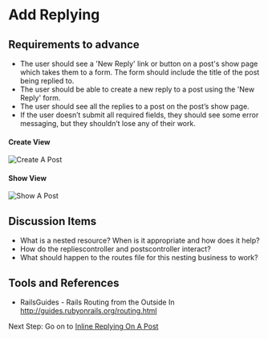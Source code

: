# Add Replying

## Requirements to advance

- The user should see a 'New Reply' link or button on a post's show page which takes them to a form. The form should include the title of the post being replied to.
- The user should be able to create a new reply to a post using the 'New Reply' form.
- The user should see all the replies to a post on the post’s show page.
- If the user doesn’t submit all required fields, they should see some error messaging, but they shouldn’t lose any of their work.

<div class="row">
  <div class="span6">
    <h4>Create View</h4>
    <img src="/images/advanced/create_post.png" alt="Create A Post"></img>
  </div>
  <div class="span6">
    <h4>Show View</h4>
    <img src="/images/advanced/show_post.png" alt="Show A Post"></img>
  </div>
</div>

## Discussion Items

- What is a nested resource? When is it appropriate and how does it help?
- How do the repliescontroller and postscontroller interact?
- What should happen to the routes file for this nesting business to work?

## Tools and References

- RailsGuides - Rails Routing from the Outside In http://guides.rubyonrails.org/routing.html

Next Step:
Go on to [Inline Replying On A Post](inline_replying_on_a_post)
